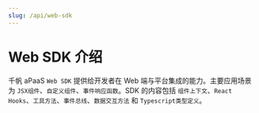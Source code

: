 ```yaml
---
slug: /api/web-sdk
---
```


# Web SDK 介绍

千帆 aPaaS `Web SDK` 提供给开发者在 Web 端与平台集成的能力。主要应用场景为 `JSX组件`、`自定义组件`、`事件响应函数`。SDK 的内容包括 `组件上下文`、`React Hooks`、`工具方法`、`事件总线`、`数据交互方法` 和 `Typescript类型定义`。
